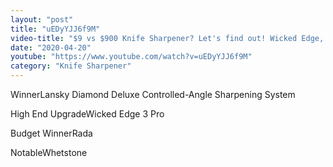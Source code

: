 ```yaml
---
layout: "post"
title: "uEDyYJJ6f9M"
video-title: "$9 vs $900 Knife Sharpener? Let's find out! Wicked Edge, Lansky, Edge Pro Apex, Spyderco, Rada"
date: "2020-04-20"
youtube: "https://www.youtube.com/watch?v=uEDyYJJ6f9M"
category: "Knife Sharpener"
---
```

<div class="space-y-1"><p><span class="inline-flex items-center justify-center px-2 py-1 mr-2 text-sm font-semibold leading-none text-red-50 bg-red-600 rounded-full">Winner</span>Lansky Diamond Deluxe Controlled-Angle Sharpening System<br></p><p><span class="inline-flex items-center justify-center px-2 py-1 mr-2 text-sm font-semibold leading-none bg-white hover:bg-gray-100 text-gray-400 border border-gray-200 rounded-full">High End Upgrade</span>Wicked Edge 3 Pro<br></p><p><span class="inline-flex items-center justify-center px-2 py-1 mr-2 text-sm font-semibold leading-none bg-white hover:bg-gray-100 text-gray-400 border border-gray-200 rounded-full">Budget Winner</span>Rada<br></p><p><span class="inline-flex items-center justify-center px-2 py-1 mr-2 text-sm font-semibold leading-none bg-white hover:bg-gray-100 text-gray-400 border border-gray-200 rounded-full">Notable</span>Whetstone<br></p></div>